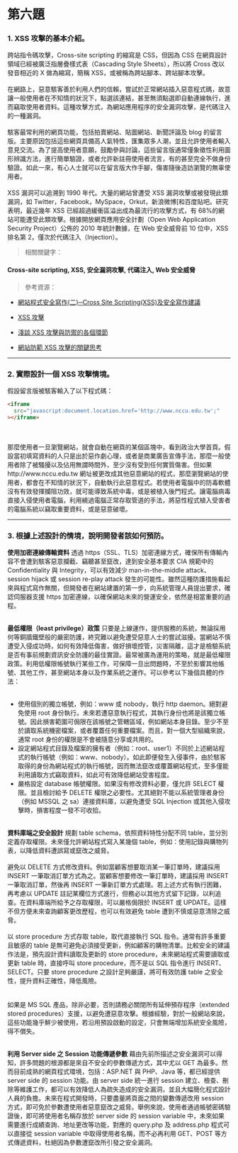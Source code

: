 # 第六題

### 1. XSS 攻擊的基本介紹。

跨站指令碼攻擊，Cross-site scripting 的縮寫是 CSS，但因為 CSS 在網頁設計領域已經被廣泛指層疊樣式表（Cascading Style Sheets），所以將 Cross 改以發音相近的 X 做為縮寫，簡稱 XSS，或被稱為跨站腳本、跨站腳本攻擊。
<br />
<br />
在網路上，惡意駭客善於利用人們的信賴，嘗試於正常網站插入惡意程式碼，故意讓一般使用者在不知情的狀況下，點選該連結，甚至無須點選即自動連線執行，進而竊取使用者資料。這種攻擊方式，為網站應用程序的安全漏洞攻擊，是代碼注入的一種漏洞。
<br />
<br />
駭客最常利用的網頁功能，包括拍賣網站、貼圖網站、新聞評論及 blog 的留言版。主要原因包括這些網頁具備高人氣特性，匯集眾多人潮，並且允許使用者輸入意見交流。為了提高使用者意願，鼓勵參與討論，這些留言版通常僅象徵性利用圖形辨識方法，進行簡單驗證，或者允許新註冊使用者流言，有的甚至完全不做身份驗證。如此一來，有心人士就可以在留言版大作手腳，傷害隨後造訪瀏覽的無辜使用者。
<br />
<br />
XSS 漏洞可以追溯到 1990 年代。大量的網站曾遭受 XSS 漏洞攻擊或被發現此類漏洞，如 Twitter，Facebook，MySpace，Orkut，新浪微博[和百度貼吧。研究表明，最近幾年 XSS 已經超過緩衝區溢出成為最流行的攻擊方式，有 68%的網站可能遭受此類攻擊。根據開放網頁應用安全計劃（Open Web Application Security Project）公佈的 2010 年統計數據，在 Web 安全威脅前 10 位中，XSS 排名第 2，僅次於代碼注入（Injection）。
<br />

> 相關關鍵字：

#### Cross-site scripting, XSS, 安全漏洞攻擊, 代碼注入, Web 安全威脅

> 參考資源：

- [網站程式安全寫作(二)─Cross Site Scripting(XSS)及安全寫作建議](https://www.cc.ntu.edu.tw/chinese/epaper/home/News_Content_n_103858_s_60079.html)

- [XSS 攻擊](http://www.powenko.com/wordpress/xss攻擊/)

- [淺談 XSS 攻擊與防禦的各個環節](https://tech-blog.cymetrics.io/posts/huli/xss-attack-and-defense/)

- [網站防範 XSS 攻擊的關鍵思考](https://www.ithome.com.tw/voice/66888)

<hr >

### 2. 實際設計一個 XSS 攻擊情境。

假設留言版被駭客輸入了以下程式碼：

```html
<iframe
  src="javascript:document.location.href='http://www.nccu.edu.tw';"
></iframe>
```

<br />
<br />
那麼使用者一旦瀏覽網站，就會自動在網頁的某個區塊中，看到政治大學首頁。假設當初填寫資料的人只是出於惡作劇心理，或者是商業廣告宣傳手法，那麼一般使用者除了被騷擾以及佔用無謂時間外，至少沒有受到任何實質傷害。但如果 http://www.nccu.edu.tw 網址被更改成其他惡意網站的程式，那麼瀏覽網站的使用者，都會在不知情的狀況下，自動執行此惡意程式。若使用者電腦中的防毒軟體沒有有效發揮攔阻功效，就可能導致系統中毒，或是被植入後門程式。讓電腦病毒直接入侵使用者電腦，利用繞過電腦正常存取管道的手法，將惡性程式植入受害者的電腦系統以竊取重要資料，或是惡意破壞。

<hr >

### 3. 根據上述設計的情境，說明開發者該如何預防。

**使用加密連線傳輸資料**
透過 https（SSL、TLS）加密連線方式，確保所有傳輸內容不會遭到駭客惡意攔截、竊聽甚至竄改，達到安全基本要求 CIA 規範中的 Confidentiality 與 Integrity，可以有效減少 man-in-the-middle attack、session hijack 或 session re-play attack 發生的可能性。雖然這種防護措施看起來與程式寫作無關，但開發者在網站建置的第一步，向系統管理人員提出要求，確認伺服器支援 https 加密連線，以確保網站未來的營運安全，依然是相當重要的過程。
<br />
<br />

**最低權限（least privilege）政策**
只要是上線運作，提供服務的系統，無論採用何等銅牆鐵壁般的嚴密防護，終究難以避免遭受惡意人士的嘗試滋擾。當網站不慎遭受入侵成功時，如何有效降低傷害，做好損壞控管，災害隔離，這才是檢驗系統是否有事前規劃資訊安全防護的最佳實證。最常被廣為運用的策略，就是最低權限政策。利用低權限帳號執行某些工作，可保障一旦出問題時，不至於影響其他帳號、其他工作，甚至網站本身以及作業系統之運作。可以參考以下幾個具體的作法：
<br />
<br />

- 使用個別的獨立帳號，例如：www 或 nobody，執行 http daemon。絕對避免使用 root 身份執行。未來若遭惡意執行程式，其執行身份也將是該獨立帳號。因此損害範圍可侷限在該帳號之管轄區域，例如網站本身目錄。至少不至於讀取系統機密檔案，或者覆蓋任何重要檔案。而且，對一個大型組織來說，通常 root 身份的權限是不會被隨意分享或共用的。
- 設定網站程式目錄及檔案的擁有者（例如：root、user1）不同於上述網站程式的執行帳號（例如：www、nobody）。如此即便發生入侵事件，由於駭客取得的身份為網站程式的執行帳號，因而無法竄改或覆蓋網站程式，至多僅能利用讀取方式竊取資料，如此可有效降低網站受害程度。
- 嚴格設定 database 帳號權限。如果沒有修改資料必要，僅允許 SELECT 權限。並且檢討給予 DELETE 權限之必要性。尤其絕對不能以系統管理者身份（例如 MSSQL 之 sa）連接資料庫，以避免遭受 SQL Injection 或其他入侵攻擊時，損害程度一發不可收拾。
  <br />
  <br />

**資料庫端之安全設計**
規劃 table schema，依照資料特性分配不同 table，並分別定義存取權限。未來僅允許網站程式寫入某幾個 table，例如：使用記錄與購物列表，以降低資料遭誤寫或竄改之威脅。
<br />
<br />
避免以 DELETE 方式修改資料。例如當顧客想要取消某一筆訂單時，建議採用 INSERT 一筆取消訂單方式為之。當顧客想要修改一筆訂單時，建議採用 INSERT 一筆取消訂單，然後再 INSERT 一筆新訂單方式處理。若上述方式有執行困難，再考慮以 UPDATE 註記某欄位方式進行，但務必以其他方式留下記錄，以利追查。在資料庫端所給予之存取權限，可以嚴格侷限於 INSERT 或 UPDATE。這樣不但方便未來查詢顧客更改歷程，也可以有效避免 table 遭到不慎或惡意清除之威脅。
<br />
<br />
以 store procedure 方式存取 table，取代直接執行 SQL 指令。通常有許多重要且敏感的 table 是無可避免必須接受更新，例如顧客的購物清單。比較安全的建議作法是，預先設計資料讀取及更新的 store procedure，未來網站程式需要讀取或更新 table 時，直接呼叫 store procedure，而不是以 SQL 指令進行 INSERT、SELECT。只要 store procedure 之設計足夠嚴謹，將可有效防護 table 之安全性，提升資料正確性，降低風險。
<br />
<br />  
如果是 MS SQL 產品，除非必要，否則請務必關閉所有延伸預存程序（extended stored procedures）支援，以避免遭惡意攻擊。根據經驗，對於一般網站來說，這些功能幾乎鮮少被使用，若沿用預設啟動的設定，只會無端增加系統安全風險，得不償失。
<br />
<br />

**利用 Server side 之 Session 功能傳遞參數**
藉由先前所描述之安全漏洞可以得知，許多問題的根源都是來自不安全的參數傳遞方式，其中尤以 GET 為最多。然而目前成熟的網頁程式環境，包括：ASP.NET 與 PHP、Java 等，都已經提供 server side 的 session 功能。由 server side 統一進行 session 建立、檢查、刪除等維護工作，都可以有效降低人為疏失造成的安全漏洞，並且大幅簡化程式設計人員的負擔。未來在程式開發時，只要盡量將頁面之間的變數傳遞改用 session 方式，即可免於參數遭使用者惡意竄改之威脅。舉例來說，使用者通過帳號密碼驗證後，即可將使用者名稱存放於 server side 的 session variable 中，未來如果需要進行成績查詢、地址更改等功能，對應的 query.php 及 address.php 程式可以直接從 session variable 中取得使用者名稱，而不必再利用 GET、POST 等方式傳遞資料，杜絕因為參數遭竄改所引發之安全漏洞。
<br />
